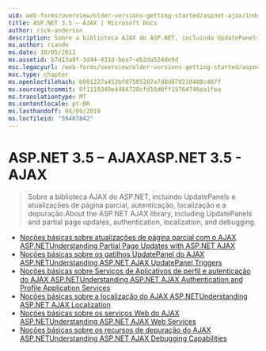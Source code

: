 ```yaml
---
uid: web-forms/overview/older-versions-getting-started/aspnet-ajax/index
title: ASP.NET 3.5 – AJAX | Microsoft Docs
author: rick-anderson
description: Sobre a biblioteca AJAX do ASP.NET, incluindo UpdatePanels e atualizações de página parcial, autenticação, localização e a depuração.
ms.author: riande
ms.date: 10/05/2011
ms.assetid: b7d13a9f-3d44-431d-bea7-eb2da524de9d
msc.legacyurl: /web-forms/overview/older-versions-getting-started/aspnet-ajax
msc.type: chapter
ms.openlocfilehash: b991227a452bf07505207a7d8d079210488c407f
ms.sourcegitcommit: 0f1119340e4464720cfd16d0ff15764746ea1fea
ms.translationtype: MT
ms.contentlocale: pt-BR
ms.lasthandoff: 04/09/2019
ms.locfileid: "59407842"
---
```

# <a name="aspnet-35---ajax"></a><span data-ttu-id="7d370-103">ASP.NET 3.5 – AJAX</span><span class="sxs-lookup"><span data-stu-id="7d370-103">ASP.NET 3.5 - AJAX</span></span>

> <span data-ttu-id="7d370-104">Sobre a biblioteca AJAX do ASP.NET, incluindo UpdatePanels e atualizações de página parcial, autenticação, localização e a depuração.</span><span class="sxs-lookup"><span data-stu-id="7d370-104">About the ASP.NET AJAX library, including UpdatePanels and partial page updates, authentication, localization, and debugging.</span></span>


- [<span data-ttu-id="7d370-105">Noções básicas sobre atualizações de página parcial com o AJAX ASP.NET</span><span class="sxs-lookup"><span data-stu-id="7d370-105">Understanding Partial Page Updates with ASP.NET AJAX</span></span>](understanding-partial-page-updates-with-asp-net-ajax.md)
- [<span data-ttu-id="7d370-106">Noções básicas sobre os gatilhos UpdatePanel do AJAX ASP.NET</span><span class="sxs-lookup"><span data-stu-id="7d370-106">Understanding ASP.NET AJAX UpdatePanel Triggers</span></span>](understanding-asp-net-ajax-updatepanel-triggers.md)
- [<span data-ttu-id="7d370-107">Noções básicas sobre Serviços de Aplicativos de perfil e autenticação do AJAX ASP.NET</span><span class="sxs-lookup"><span data-stu-id="7d370-107">Understanding ASP.NET AJAX Authentication and Profile Application Services</span></span>](understanding-asp-net-ajax-authentication-and-profile-application-services.md)
- [<span data-ttu-id="7d370-108">Noções básicas sobre a localização do AJAX ASP.NET</span><span class="sxs-lookup"><span data-stu-id="7d370-108">Understanding ASP.NET AJAX Localization</span></span>](understanding-asp-net-ajax-localization.md)
- [<span data-ttu-id="7d370-109">Noções básicas sobre os serviços Web do AJAX ASP.NET</span><span class="sxs-lookup"><span data-stu-id="7d370-109">Understanding ASP.NET AJAX Web Services</span></span>](understanding-asp-net-ajax-web-services.md)
- [<span data-ttu-id="7d370-110">Noções básicas sobre os recursos de depuração do AJAX ASP.NET</span><span class="sxs-lookup"><span data-stu-id="7d370-110">Understanding ASP.NET AJAX Debugging Capabilities</span></span>](understanding-asp-net-ajax-debugging-capabilities.md)
